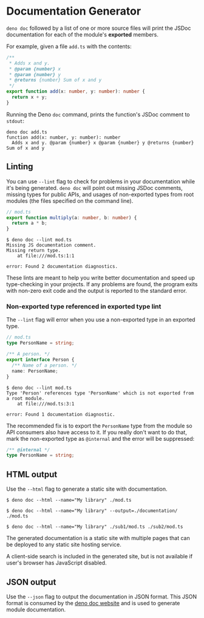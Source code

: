 # Documentation Generator

`deno doc` followed by a list of one or more source files will print the JSDoc
documentation for each of the module's **exported** members.

For example, given a file `add.ts` with the contents:

```ts
/**
 * Adds x and y.
 * @param {number} x
 * @param {number} y
 * @returns {number} Sum of x and y
 */
export function add(x: number, y: number): number {
  return x + y;
}
```

Running the Deno `doc` command, prints the function's JSDoc comment to `stdout`:

```shell
deno doc add.ts
function add(x: number, y: number): number
  Adds x and y. @param {number} x @param {number} y @returns {number} Sum of x and y
```

## Linting

You can use `--lint` flag to check for problems in your documentation while it's
being generated. `deno doc` will point out missing JSDoc comments, missing types
for public APIs, and usages of non-exported types from root modules (the files
specified on the command line).

```ts
// mod.ts
export function multiply(a: number, b: number) {
  return a * b;
}
```

```shell
$ deno doc --lint mod.ts
Missing JS documentation comment.
Missing return type.
    at file:///mod.ts:1:1

error: Found 2 documentation diagnostics.
```

These lints are meant to help you write better documentation and speed up
type-checking in your projects. If any problems are found, the program exits
with non-zero exit code and the output is reported to the standard error.

### Non-exported type referenced in exported type lint

The `--lint` flag will error when you use a non-exported type in an exported
type.

```ts
// mod.ts
type PersonName = string;

/** A person. */
export interface Person {
  /** Name of a person. */
  name: PersonName;
}
```

```shell
$ deno doc --lint mod.ts
Type 'Person' references type 'PersonName' which is not exported from a root module.
    at file:///mod.ts:3:1

error: Found 1 documentation diagnostic.
```

The recommended fix is to export the `PersonName` type from the module so API
consumers also have access to it. If you really don't want to do that, mark the
non-exported type as `@internal` and the error will be suppressed:

```ts
/** @internal */
type PersonName = string;
```

## HTML output

Use the `--html` flag to generate a static site with documentation.

```
$ deno doc --html --name="My library" ./mod.ts

$ deno doc --html --name="My library" --output=./documentation/ ./mod.ts

$ deno doc --html --name="My library" ./sub1/mod.ts ./sub2/mod.ts
```

The generated documentation is a static site with multiple pages that can be
deployed to any static site hosting service.

A client-side search is included in the generated site, but is not available if
user's browser has JavaScript disabled.

## JSON output

Use the `--json` flag to output the documentation in JSON format. This JSON
format is consumed by the
[deno doc website](https://github.com/denoland/docland) and is used to generate
module documentation.
